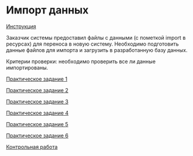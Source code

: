 # Импорт данных 

[Инструкция](Импорт.docx)

Заказчик системы предоставил файлы с данными (с пометкой import в ресурсах) для переноса в новую систему. 
Необходимо подготовить данные файлов для импорта и загрузить в разработанную базу данных.

Критерии проверки: необходимо проверить все ли данные импортированы.

[Практическое задание 1](import_test1.zip)

[Практическое задание 2](import_test2.zip)

[Практическое задание 3](Cleaning_import.xlsx)

[Практическое задание 4](Petshop_import.xlsx)

[Практическое задание 5](Cafe_import.xlsx)

[Практическое задание 6](import_test6.zip)

[Контрольная работа](import_ctrl.zip)
